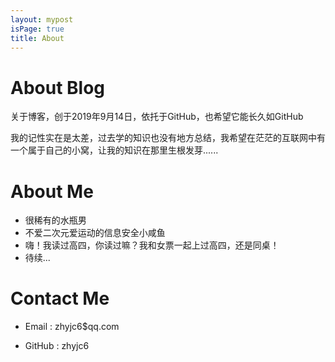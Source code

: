 ```yaml
---
layout: mypost
isPage: true
title: About
---
```




# About Blog

关于博客，创于2019年9月14日，依托于GitHub，也希望它能长久如GitHub

我的记性实在是太差，过去学的知识也没有地方总结，我希望在茫茫的互联网中有一个属于自己的小窝，让我的知识在那里生根发芽......



# About Me

- 很稀有的水瓶男
- 不爱二次元爱运动的信息安全小咸鱼
- 嗨！我读过高四，你读过嘛？我和女票一起上过高四，还是同桌！
- 待续...



# Contact Me

- Email : zhyjc6$qq.com

- GitHub : zhyjc6
